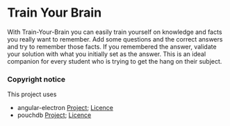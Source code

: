 # Train Your Brain
With Train-Your-Brain you can easily train yourself on knowledge and facts you really want to remember. Add some questions and the correct answers and try to remember those facts. If you remembered the answer, validate your solution with what you initially set as the answer.
This is an ideal companion for every student who is trying to get the hang on their subject.

### Copyright notice
This project uses
- angular-electron [Project](https://github.com/maximegris/angular-electron); [Licence](https://github.com/maximegris/angular-electron/blob/master/LICENSE.md)
- pouchdb [Project](https://github.com/pouchdb/pouchdb); [Licence](https://github.com/pouchdb/pouchdb/blob/master/LICENSE)
